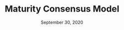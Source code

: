 ---
title: Maturity Consensus Model
date: September 30, 2020
doc-link: assets/files/IT_Spending_Maturity_Model_Tool.xlsx
filters: guidance it-spending current
---